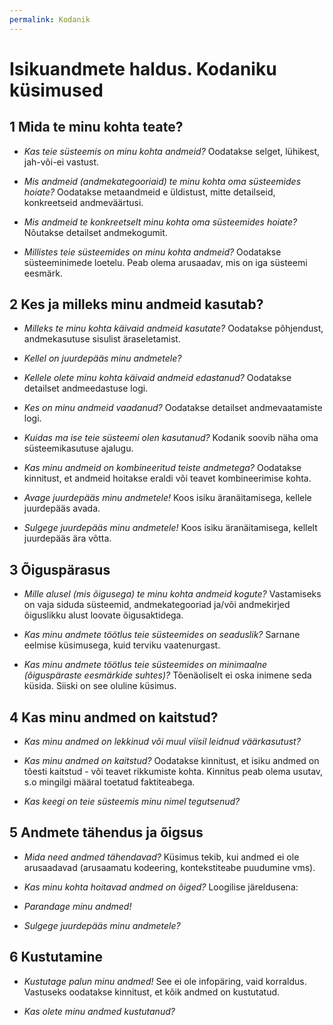 ```yaml
---
permalink: Kodanik
---
```


# Isikuandmete haldus. Kodaniku küsimused

## 1 Mida te minu kohta teate?

* _Kas teie süsteemis on minu kohta andmeid?_ Oodatakse selget, lühikest, jah-või-ei vastust.

*  _Mis andmeid (andmekategooriaid) te minu kohta oma süsteemides hoiate?_ Oodatakse metaandmeid e üldistust, mitte detailseid, konkreetseid andmeväärtusi.

*  _Mis andmeid te konkreetselt minu kohta oma süsteemides hoiate?_ Nõutakse detailset andmekogumit.

* _Millistes teie süsteemides on minu kohta andmeid?_ Oodatakse süsteeminimede loetelu. Peab olema arusaadav, mis on iga süsteemi eesmärk.

## 2 Kes ja milleks minu andmeid kasutab?

*  _Milleks te minu kohta käivaid andmeid kasutate?_ Oodatakse põhjendust, andmekasutuse sisulist äraseletamist.

* _Kellel on juurdepääs minu andmetele?_ 

* _Kellele olete minu kohta käivaid andmeid edastanud?_ Oodatakse detailset andmeedastuse logi.

* _Kes on minu andmeid vaadanud?_ Oodatakse detailset andmevaatamiste logi.

* _Kuidas ma ise teie süsteemi olen kasutanud?_ Kodanik soovib näha oma süsteemikasutuse ajalugu.

* _Kas minu andmeid on kombineeritud teiste andmetega?_ Oodatakse kinnitust, et andmeid hoitakse eraldi või teavet kombineerimise kohta.

* _Avage juurdepääs minu andmetele!_ Koos isiku äranäitamisega, kellele juurdepääs avada.

* _Sulgege juurdepääs minu andmetele!_ Koos isiku äranäitamisega, kellelt juurdepääs ära võtta.

## 3 Õiguspärasus

* _Mille alusel (mis õigusega) te minu kohta andmeid kogute?_ Vastamiseks on vaja siduda süsteemid, andmekategooriad ja/või andmekirjed õiguslikku alust loovate õigusaktidega.

* _Kas minu andmete töötlus teie süsteemides on seaduslik?_ Sarnane eelmise küsimusega, kuid terviku vaatenurgast.

* _Kas minu andmete töötlus teie süsteemides on minimaalne (õiguspäraste eesmärkide suhtes)?_ Tõenäoliselt ei oska inimene seda küsida. Siiski on see oluline küsimus.

## 4 Kas minu andmed on kaitstud?

* _Kas minu andmed on lekkinud või muul viisil leidnud väärkasutust?_ 

* _Kas minu andmed on kaitstud?_ Oodatakse kinnitust, et isiku andmed on tõesti kaitstud - või teavet rikkumiste kohta. Kinnitus peab olema usutav, s.o mingilgi määral toetatud faktiteabega.

* _Kas keegi on teie süsteemis minu nimel tegutsenud?_

## 5 Andmete tähendus ja õigsus

* _Mida need andmed tähendavad?_ Küsimus tekib, kui andmed ei ole arusaadavad (arusaamatu kodeering, kontekstiteabe puudumine vms).

* _Kas minu kohta hoitavad andmed on õiged?_ Loogilise järeldusena:

* _Parandage minu andmed!_

* _Sulgege juurdepääs minu andmetele?_

## 6 Kustutamine

*  _Kustutage palun minu andmed!_ See ei ole infopäring, vaid korraldus. Vastuseks oodatakse kinnitust, et kõik andmed on kustutatud.

* _Kas olete minu andmed kustutanud?_ 

